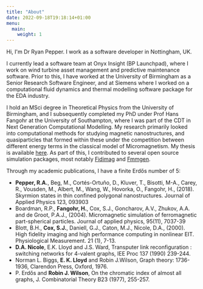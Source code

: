 ```yaml
---
title: "About"
date: 2022-09-18T19:18:14+01:00
menu:
  main:
    weight: 1
---
```


Hi, I'm Dr Ryan Pepper. I work as a software developer in Nottingham, UK.

I currently lead a software team at Onyx Insight (BP Launchpad), where I work on wind turbine asset management and predictive maintenance software. Prior to this, I have worked at the University of Birmingham as a Senior Research Software Engineer, and at Siemens where I worked on a computational fluid dynamics and thermal modelling software package for the EDA industry.

I hold an MSci degree in Theoretical Physics from the University of Birmingham, and I subsequently completed my PhD under Prof Hans Fangohr at the University of Southampton, where I was part of the CDT in Next Generation Computational Modelling. My research primarily looked into computational methods for studying magnetic nanostructures, and quasiparticles that formed within these under the competition between different energy terms in the classical model of Micromagnetism.  My thesis is available [here](https://eprints.soton.ac.uk/456351/). As part of this, I contributed to several open source simulation packages, most notably [Fidimag](https://github.com/computationalmodelling/fidimag) and [Fmmgen](https://github.com/rpep/fmmgen).

Through my academic publications, I have a finite Erdős number of 5:
* **Pepper, R.A.**, Beg, M., Cortés-Ortuño, D., Kluver, T., Bisotti, M-A., Carey, R., Vousden, M., Albert, M., Wang, W., Hovorka, O., Fangohr, H., (2018). Skyrmion states in thin confined polygonal nanostructures. Journal of Applied Physics 123, 093903
* Boardman, R.P., **Fangohr, H.**, Cox, S.J., Goncharov, A.V., Zhukov, A.A. and de Groot, P.A.J., (2004). Micromagnetic simulation of ferromagnetic part-spherical particles. Journal of applied physics, 95(11), 7037-39
* Blott, B.H., **Cox, S.J.**, Daniell, G.J., Caton, M.J., Nicole, D.A., (2000). High fidelity imaging and high performance computing in nonlinear EIT. Physiological Measurement. 21 (1), 7-13.
* **D.A. Nicole**, E.K. Lloyd and J.S. Ward, Transputer link reconfiguration : switching networks for 4-valent graphs, IEE Proc 137 (1990) 239-244.
* Norman L. Biggs, **E. K. Lloyd** and Robin J.Wilson, Graph theory: 1736-1936, Clarendon Press, Oxford, 1976.
* P. Erdős and **Robin J. Wilson**, On the chromatic index of almost all graphs, J. Combinatorial Theory B23 (1977), 255-257.
